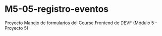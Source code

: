 # M5-05-registro-eventos
Proyecto Manejo de formularios del Course Frontend de DEVF (Módulo 5 - Proyecto 5)

